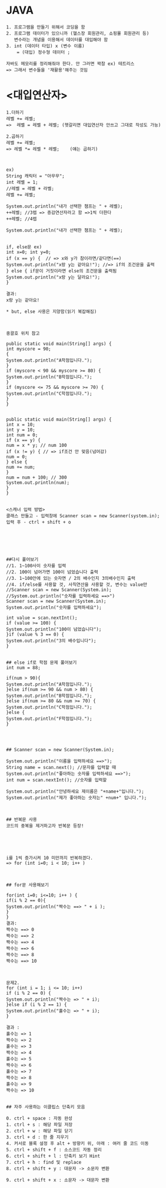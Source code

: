 # JAVA
	1. 프로그램을 만들기 위해서 코딩을 함
	2. 프로그램 데이터가 있으니까 (헬스장 회원관리, 쇼핑몰 회원관리 등)
	   변수라는 개념을 이용해서 데이터를 대입해야 함
	3. int (데이터 타입) x (변수 이름)
	    = (대입) 정수형 데이터 ;

	자바도 메모리를 정리해줘야 한다. 안 그러면 꽉참 ex) 테트리스
	=> 그래서 변수들을 '재활용'해주는 것임 


# <대입연산자>
	1.더하기
	레벨 += 레벨;
	=>  레벨 = 레벨 + 레벨; (헷갈리면 대입연산자 안쓰고 그대로 작성도 가능)

	2.곱하기
	레벨 += 레벨;
	=> 레벨 *= 레벨 * 레벨;    (얘는 곱하기)



    ex)
	String 캐릭터 = "아무무";
	int 레벨 = 1;
	//레벨 = 레벨 + 라벨;	
	레벨 += 레벨;
	
	System.out.println("내가 선택한 챔프는 " + 레벨);
	++레벨; //3렙 => 증감연산자라고 함 =>1씩 더한다
	++레벨; //4렙
	
	System.out.println("내가 선택한 챔프는 " + 레벨);


	if, else문 ex)
	int x=0; int y=0;
	if (x == y) {  // => x와 y가 참이라면/같다면(==)
	System.out.println("x랑 y는 같아요!"); //=> if의 조건문을 출력
	} else { if문이 거짓이라면 else의 조건문을 출력됨
 	System.out.println("x랑 y는 달라요!");
	}

	결과:
	x랑 y는 같아요! 

	* but, else 사용은 지양함(읽기 복잡해짐)



	중괄호 위치 참고

	public static void main(String[] args) {
	int myscore = 90;
	{
	System.out.println("A학점입니다.");
	}
	if (myscore < 90 && myscore >= 80) {
	System.out.println("B학점입니다.");
	}
	if (myscore <= 75 && myscore >= 70) {
	System.out.println("C학점입니다.");
	}
	}


	public static void main(String[] args) {
	int x = 10;
	int y = 10;
	int num = 0;
	if (x == y) {
	num = x * y; // num 100
	if (x != y) { // => if조건 안 맞음(넘어감)
	num = 0;
	} else {
	num += num;
	}
	num = num + 100; // 300
	System.out.println(num);
	}
	}


    <스캐너 입력 방법>
	클래스 만들고 - 입력창에 Scanner scan = new Scanner(system.in); 
    입력 후 - ctrl + shift + o


	



    ##다시 풀어보기	
	//1. 1~100사이 숫자를 입력
	//2. 100이 넘어가면 100이 넘었습니다 출력
	//3. 1~100안에 있는 숫자면 / 2의 배수인지 3의배수인지 출력
	//4. if/else를 사용할 것, 사칙연산을 사용할 것, 변수는 value만
	//Scanner scan = new Scanner(System.in);
	//System.out.println("숫자를 입력하세요 ==>")
	Scanner scan = new Scanner(System.in);
	System.out.println("숫자를 입력하세요");
		
	int value = scan.nextInt();
	if (value >= 100) {			
	System.out.println("100이 넘었습니다");
	}if (value % 3 == 0) {
	System.out.println("3의 배수입니다");
	}

		
	## else if로 학점 문제 풀어보기
	int num = 88;
		
	if(num > 90){
	System.out.println("A학점입니다.");
	}else if(num >= 90 && num > 80) {
	System.out.println("B학점입니다.");
	}else if(num >= 80 && num >= 70) { 
	System.out.println("C학점입니다.");
	}else {
	System.out.println("F학점입니다.");
	}
	



   	## Scanner scan = new Scanner(System.in);
		
	System.out.println("이름을 입력하세요 ==>");
	String name = scan.next(); //문자를 입력할 때
	System.out.println("좋아하는 숫자를 입력하세요 ==>");
	int num = scan.nextInt(); //숫자를 입력할 
		
	System.out.println("안녕하세요 제이름은 "+name+"입니다.");
	System.out.println("제가 좋아하는 숫자는" +num+" 입니다.");
	


	## 반복문 사용
    코드의 중복을 제거하고자 반복문 등장!


    	


  	i를 1씩 증가시켜 10 미만까지 반복하겠다.
  	=> for (int i=0; i < 10; i++ ) 



	## for문 사용해보기
	
	for(int i=0; i<=10; i++ ) {
	if(i % 2 == 0){
	System.out.println("짝수는 ==> " + i );
	}	
	}
	결과:
	짝수는 ==> 0
	짝수는 ==> 2
	짝수는 ==> 4
	짝수는 ==> 6
	짝수는 ==> 8
	짝수는 ==> 10



	문제2.
	for (int i = 1; i <= 10; i++) 
	if (i % 2 == 0) {
	System.out.println("짝수는 => " + i);
	}else if (i % 2 == 1) {
	System.out.println("홀수는 => " + i);
	}

	결과 : 
    홀수는 => 1
	짝수는 => 2
	홀수는 => 3
	짝수는 => 4
	홀수는 => 5
	짝수는 => 6
	홀수는 => 7
	짝수는 => 8
	홀수는 => 9
	짝수는 => 10


	## 자주 사용하는 이클립스 단축키 모음 

	0. ctrl + space : 자동 완성
	1. ctrl + s : 해당 파일 저장
	2. ctrl + w : 해당 파일 닫기
	3. ctrl + d : 한 줄 지우기
	4. 커서로 블록 설정 후 alt + 방향키 위, 아래 : 여러 줄 코드 이동
	5. ctrl + shift + f : 소스코드 자동 정리
	6. ctrl + shift + l : 단축키 보기 Hint
	7. ctrl + h : find 및 replace
	8. ctrl + shift + y : 대문자 -> 소문자 변환

	9. ctrl + shift + x : 소문자 -> 대문자 변환


